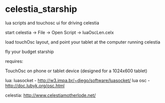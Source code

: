 # celestia_starship

lua scripts and touchosc ui for driving celestia

start celestia -> File -> Open Script -> luaOscLen.celx

load touchOsc layout, and point your tablet at the computer running celestia

fly your budget starship

requires:

TouchOsc on phone or tablet device (designed for a 1024x600 tablet)

  lua:
    luasocket - http://w3.impa.br/~diego/software/luasocket/
    lua osc   - http://doc.lubyk.org/osc.html

  celestia:
    http://www.celestiamotherlode.net/
